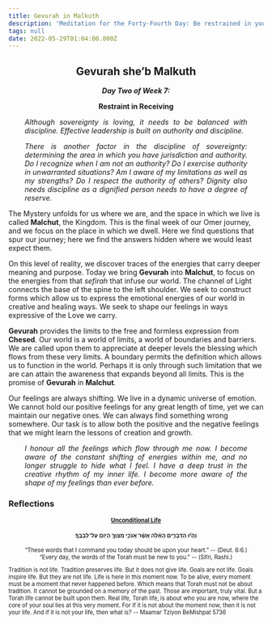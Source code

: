 ```yaml
---
title: Gevurah in Malkuth
description: 'Meditation for the Forty-Fourth Day: Be restrained in your receiving'
tags: null
date: 2022-05-29T01:04:00.000Z
---
```


<div style="font-weight: bold; text-align:center">
<h2>Gevurah she’b Malkuth</h2>
<i>Day Two of Week 7:</i> 
<p>Restraint in Receiving</p>

</div>

<div style="text-align: justify; margin-left: 2rem; margin-right: 2rem; font-style:italic">

Although sovereignty is loving, it needs to be balanced with discipline. Effective leadership is built on authority and discipline.

There is another factor in the discipline of sovereignty: determining the area in which you have jurisdiction and authority. Do I recognize when I am not an authority? Do I exercise authority in unwarranted situations? Am I aware of my limitations as well as my strengths? Do I respect the authority of others? Dignity also needs discipline as a dignified person needs to have a degree of reserve.

</div>

The Mystery unfolds for us where we are, and the space in which we live is called **Malchut**, the Kingdom. This is the final week of our Omer journey, and we focus on the place in which we dwell. Here we find questions that spur our journey; here we find the answers hidden where we would least expect them.

On this level of reality, we discover traces of the energies that carry deeper meaning and purpose. Today we bring **Gevurah** into **Malchut**, to focus on the energies from that _sefirah_ that infuse our world. The channel of Light connects the base of the spine to the left shoulder. We seek to construct forms which allow us to express the emotional energies of our world in creative and healing ways. We seek to shape our feelings in ways expressive of the Love we carry.

**Gevurah** provides the limits to the free and formless expression from **Chesed**. Our world is a world of limits, a world of boundaries and barriers. We are called upon them to appreciate at deeper levels the blessing which flows from these very limits. A boundary permits the definition which allows us to function in the world. Perhaps it is only through such limitation that we are can attain the awareness that expands beyond all limits. This is the promise of **Gevurah** in **Malchut**.

Our feelings are always shifting. We live in a dynamic universe of emotion. We cannot hold our positive feelings for any great length of time, yet we can maintain our negative ones. We can always find something wrong somewhere. Our task is to allow both the positive and the negative feelings that we might learn the lessons of creation and growth.

<div style="text-align: justify; margin-left: 2rem; margin-right: 2rem; font-style:italic">

I honour all the feelings which flow through me now. I become aware of the constant shifting of energies within me, and no longer struggle to hide what I feel. I have a deep trust in the creative rhythm of my inner life. I become more aware of the shape of my feelings than ever before.

</div>

<h3>Reflections</h3>

<div style="font-size: 80%">

<div style="text-align: center;">
<h4><a href="https://www.chabad.org/calendar/view/day.asp?tdate=5/11/2021">Unconditional Life</a></h4>

<h4 dir="rtl">
וְהָי֞וּ הַדְּבָרִ֣ים הָאֵ֗לֶּה אֲשֶׁ֨ר אָנֹכִ֧י מְצַוְּךָ֛ הַיּ֖וֹם עַל־לְבָבֶֽךָ׃
</h4>
<p>
“These words that I command you today should be upon your heart.” 
-- (Deut. 6:6.)<br />
“Every day, the words of the Torah must be new to you.” 
-- (Sifri, Rashi.)
</div>

Tradition is not life. Tradition preserves life. But it does not give life.
Goals are not life. Goals inspire life. But they are not life.
Life is here in this moment now. To be alive, every moment must be a moment that never happened before.
Which means that Torah must not be about tradition. It cannot be grounded on a memory of the past. Those are important, truly vital. But a Torah life cannot be built upon them.
Real life, Torah life, is about who you are now, where the core of your soul lies at this very moment.
For if it is not about the moment now, then it is not your life. And if it is not your life, then what is?
-- Maamar Tziyon BeMishpat 5736

</div>
